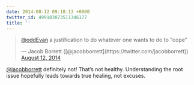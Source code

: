```yaml
---
date: 2014-08-12 09:18:13 +0000
twitter_id: 499183073511346177
title: ''
---
```


<blockquote class="twitter-tweet"><p lang="en" dir="ltr"><a href="https://twitter.com/oddEvan?ref_src=twsrc%5Etfw">@oddEvan</a> a justification to do whatever one wants to do to &quot;cope&quot;</p>&mdash; Jacob Borrett ([@jacobborrett](https://twitter.com/jacobborrett)) <a href="https://twitter.com/jacobborrett/status/499181843036786688?ref_src=twsrc%5Etfw">August 12, 2014</a></blockquote>
<script async src="https://platform.twitter.com/widgets.js" charset="utf-8"></script>

[@jacobborrett](https://twitter.com/jacobborrett) definitely not! That’s not healthy. Understanding the root issue hopefully leads towards true healing, not excuses.

